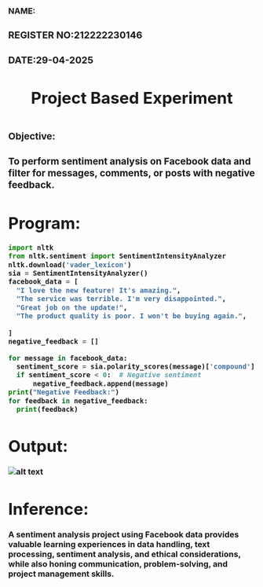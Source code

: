 <H3>NAME: <oundariyan MN/H3>
<H3>REGISTER NO:212222230146</H3>
<H3>DATE:29-04-2025</H3>
<H1 Align="center">Project Based Experiment<H1>
<H3>Objective:<H3>
To perform sentiment analysis on Facebook data and filter for messages, comments, or posts with negative feedback.

# Program:
```py
import nltk
from nltk.sentiment import SentimentIntensityAnalyzer
nltk.download('vader_lexicon')
sia = SentimentIntensityAnalyzer()
facebook_data = [
  "I love the new feature! It's amazing.",
  "The service was terrible. I'm very disappointed.",
  "Great job on the update!",
  "The product quality is poor. I won't be buying again.",
  
]
negative_feedback = []

for message in facebook_data:
  sentiment_score = sia.polarity_scores(message)['compound']
  if sentiment_score < 0:  # Negative sentiment
      negative_feedback.append(message)
print("Negative Feedback:")
for feedback in negative_feedback:
  print(feedback)
```
# Output:
![alt text](<Screenshot 2025-04-29 083836.png>)
# Inference:
A sentiment analysis project using Facebook data provides valuable learning experiences in data handling, text processing, sentiment analysis, and ethical considerations, while also honing communication, problem-solving, and project management skills.
